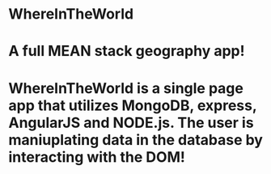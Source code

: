 # WhereInTheWorld

<h1> A full MEAN stack geography app! <h1>

<p> WhereInTheWorld is a single page app that utilizes MongoDB, express, AngularJS and NODE.js. The user is maniuplating data in the database by interacting with the DOM! <p>
